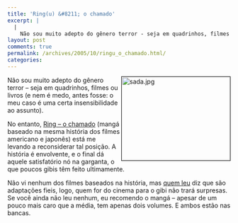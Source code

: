 ```yaml
---
title: 'Ring(u) &#8211; o chamado'
excerpt: |
  |
    Não sou muito adepto do gênero terror - seja em quadrinhos, filmes ou livros (e nem é medo, antes fosse: o meu caso é uma certa insensibilidade ao assunto). No entanto, Ring - o chamado (mangá baseado na mesma história...
layout: post
comments: true
permalink: /archives/2005/10/ringu_o_chamado.html/
categories:
---
```

<img title="sada.jpg" src="//chester.me/archives/img/sada.jpg" width="245" height="189" align="right" border="1" />Não sou muito adepto do gênero terror &#8211; seja em quadrinhos, filmes ou livros (e nem é medo, antes fosse: o meu caso é uma certa insensibilidade ao assunto).

No entanto, <a href="http://www.submarino.com.br/books\_productdetails.asp?Query=ProductPage&#038;ProdTypeId=1&#038;ProdId=1060983&#038;ST=SF4618" target="_blank">Ring &#8211; o chamado</a> (mangá baseado na mesma história dos filmes americano e japonês) está me levando a reconsiderar tal posição. A história é envolvente, e o final dá aquele satisfatório nó na garganta, o que poucos gibis têm feito ultimamente.

Não vi nenhum dos filmes baseados na história, mas [quem leu][1] diz que são adaptações fieis, logo, quem for do cinema para o gibi não trará surpresas. Se você ainda não leu nenhum, eu recomendo o mangá &#8211; apesar de um pouco mais caro que a média, tem apenas dois volumes. E ambos estão nas bancas.

 [1]: http://www.universohq.com/quadrinhos/2005/review_ring01.cfm
